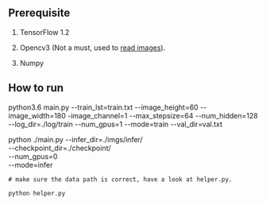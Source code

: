 ## Prerequisite

1. TensorFlow 1.2

2. Opencv3 (Not a must, used to [read images](https://github.com/watsonyanghx/CNN_LSTM_CTC_Tensorflow/blob/master/utils.py#L66)).

3. Numpy


## How to run

python3.6 main.py --train_lst=train.txt --image_height=60 --image_width=180 -image_channel=1 --max_stepsize=64 --num_hidden=128 --log_dir=./log/train --num_gpus=1 --mode=train --val_dir=val.txt

python ./main.py --infer_dir=./imgs/infer/ \
                 --checkpoint_dir=./checkpoint/ \
                 --num_gpus=0 \
                 --mode=infer

``` shell
# make sure the data path is correct, have a look at helper.py.

python helper.py
```

